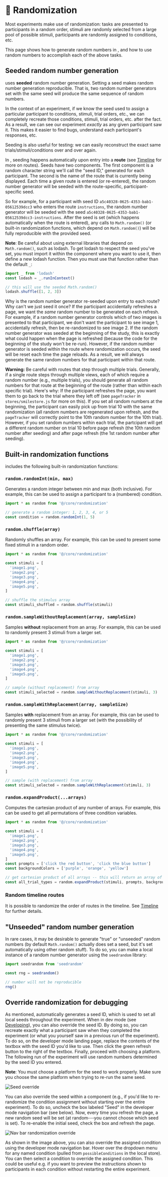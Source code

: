 # :game_die: Randomization

Most experiments make use of randomization: tasks are presented to participants
in a random order, stimuli are randomly selected from a large pool of possible
stimuli, participants are randomly assigned to conditions, etc.

This page shows how to generate random numbers in <SmileText />, and how to use
random numbers to accomplish each of the above tasks.

## Seeded random number generation

<SmileText /> uses <b>seeded</b> random number generation. Setting a seed makes
random number generation reproducible. That is, two random number generators set
with the same seed will produce the same sequence of random numbers.

In the context of an experiment, if we know the seed used to assign a particular
participant to conditions, stimuli, trial orders, etc., we can completely
recreate those conditions, stimuli, trial orders, etc. after the fact. As a
result, we can see our experiment _exactly_ as any given participant saw it.
This makes it easier to find bugs, understand each participant's responses, etc.

Seeding is also useful for testing: we can easily reconstruct the exact same
trials/stimuli/conditions over and over again.

In <SmileText />, seeding happens automatically upon entry into a **route** (see
[Timeline](/timeline) for more on routes). Seeds have two components. The first
component is a random character string we'll call the "seed ID," generated for
each participant. The second is the name of the route that is currently being
displayed. Each time a given route is entered (or re-entered), the random number
generator will be seeded with the route-specific, participant-specific seed.

So for example, for a participant with seed ID
`a5c40328-0625-4353-bab1-05612539dcc3` who enters the route `instructions`, the
random number generator will be seeded with the seed
`a5c40328-0625-4353-bab1-05612539dcc3-instructions`. After the seed is set
(which happens automatically when the route is entered), any calls to
`Math.random()` (or built-in randomization functions, which depend on
`Math.random()`) will be fully reproducible with the provided seed.

**Note**: Be careful about using external libraries that depend on
`Math.random()`, such as lodash. To get lodash to respect the seed you've set,
you must import it within the component where you want to use it, then define a
new lodash function. Then you must use that function rather than the default
`_`:

```js
import _ from 'lodash'
const lodash = _.runInContext()

// this will use the seeded Math.random()
lodash.shuffle([1, 2, 3])
```

Why is the random number generator re-seeded upon entry to each route? Why can't
we just seed it once? If the participant accidentally refreshes a page, we want
the _same_ random number to be generated on each refresh. For example, if a
random number generator controls which of two images is presented to that
participant, we don't want the participant to see image 1, accidentally refresh,
then be re-randomized to see image 2. If the random number generator was seeded
at the beginning of the study, this is exactly what could happen when the page
is refreshed (because the code for the beginning of the study won't be re-run).
However, if the random number generator is seeded within the route where
randomization occurs, the seed will be reset each time the page reloads. As a
result, we will always generate the same random numbers for that participant
within that route.

**Warning:** Be careful with routes that step through multiple trials.
Generally, if a single route steps through multiple views, each of which require
a random number (e.g., multiple trials), you should generate all random numbers
for that route at the beginning of the route (rather than within each specific
trial). Here's why: If the participant refreshes the page, you want them to go
back to the trial where they left off (see `pageTracker` in
`stores/smilestore.js` for more on this). If you set all random numbers at the
beginning, the participant can easily pick up from trial 10 with the same
randomization (all random numbers are regenerated upon refresh, and the
`pageTracker` will correctly point to the 10th random number for the 10th
trial). However, if you set random numbers within each trial, the partcipant
will get a different random number on trial 10 before page refresh (the 10th
random number after seeding) and after page refresh (the 1st random number after
seeding).

## Built-in randomization functions

<SmileText /> includes the following built-in randomization functions:

### `random.randomInt(min, max)`

Generates a random integer between min and max (both inclusive). For example,
this can be used to assign a participant to a (numbered) condition.

```js
import * as random from '@/core/randomization'

// generate a random integer: 1, 2, 3, 4, or 5
const condition = random.randomInt(1, 5)
```

### `random.shuffle(array)`

Randomly shuffles an array. For example, this can be used to present some fixed
stimuli in a random order.

```js
import * as random from '@/core/randomization'

const stimuli = [
  'image1.png',
  'image2.png',
  'image3.png',
  'image4.png',
  'image5.png',
]

// shuffle the stimulus array
const stimuli_shuffled = random.shuffle(stimuli)
```

### `random.sampleWithoutReplacement(array, sampleSize)`

Samples **without** replacement from an array. For example, this can be used to
randomly present 3 stimuli from a larger set.

```js
import * as random from '@/core/randomization'

const stimuli = [
  'image1.png',
  'image2.png',
  'image3.png',
  'image4.png',
  'image5.png',
]

// sample (without replacement) from array
const stimuli_selected = random.sampleWithoutReplacement(stimuli, 3)
```

### `random.sampleWithReplacement(array, sampleSize)`

Samples **with** replacement from an array. For example, this can be used to
randomly present 3 stimuli from a larger set (with the possibility of presenting
the same stimulus twice).

```js
import * as random from '@/core/randomization'

const stimuli = [
  'image1.png',
  'image2.png',
  'image3.png',
  'image4.png',
  'image5.png',
]

// sample (with replacement) from array
const stimuli_selected = random.sampleWithReplacement(stimuli, 3)
```

### `random.expandProduct(...arrays)`

Computes the cartesian product of any number of arrays. For example, this can be
used to get all permutations of three condition variables.

```js
import * as random from '@/core/randomization'

const stimuli = [
  'image1.png',
  'image2.png',
  'image3.png',
  'image4.png',
  'image5.png',
]
const prompts = ['click the red button', 'click the blue button']
const backgroundColors = ['purple', 'orange', 'yellow']

// get cartesian product of all arrays -- this will return an array of 5 x 2 x 3 = 30 arrays (each of length 3), each of which contains a stimulus, prompt, and background color
const all_trial_types = random.expandProduct(stimuli, prompts, backgroundColors)
```

### Random timeline routes

It is possible to randomize the order of routes in the timeline. See
[Timeline](/timeline) for further details.

## "Unseeded" random number generation

In rare cases, it may be desirable to generate "true" or "unseeded" random
numbers (by default `Math.random()` actually does set a seed, but it's set
automatically using other random stuff). To do so, you can make a local instance
of a random number generator using the `seedrandom` library:

```js
import seedrandom from 'seedrandom'

const rng = seedrandom()

// number will not be reproducible
rng()
```

## Override randomization for debugging

As mentioned, <SmileText /> automatically generates a seed ID, which is used to
set all local seeds throughout the experiment. When in dev mode (see
[Developing](/developing)), you can also override the seed ID. By doing so, you
can recreate exactly what a participant saw when they completed the experiment
(or what you yourself saw in a previous run of the experiment). To do so, on the
developer mode landing page, replace the contents of the textbox with the seed
ID you'd like to use. Then click the green refresh button to the right of the
textbox. Finally, proceed with choosing a platform. The following run of the
experiment will use random numbers determined by the seed ID you entered.

**Note**: You must choose a platform for the seed to work properly. Make sure
you choose the same platform when trying to re-run the same seed.

![Seed override](/images/seedoverride.png)

You can also override the seed within a component (e.g., if you'd like to
re-randomize the condition assignment without starting over the entire
experiment). To do so, uncheck the box labeled "Seed" in the developer mode
navigation bar (see below). Now, every time you refresh the page, a new random
seed will be set (at random---you cannot choose which seed is set). To re-enable
the initial seed, check the box and refresh the page.

![Nav bar randomization override](/images/navbaroverride.png)

As shown in the image above, you can also override the assigned condition using
the developer mode navigation bar. Hover over the dropdown menu for any named
condition (pulled from `possibleConditions` in the local store). You can then
select a condition to override the assigned condition. This could be useful e.g.
if you want to preview the instructions shown to participants in each condition
without restarting the entire experiment.
